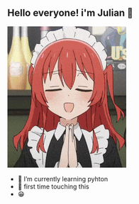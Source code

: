 ## Hello everyone! i'm Julian 👋

![nijika](gif/Bocchi%20GIF.gif)


- 🌱 I’m currently learning pyhton
- 🤔 first time touching this 
- 😁
